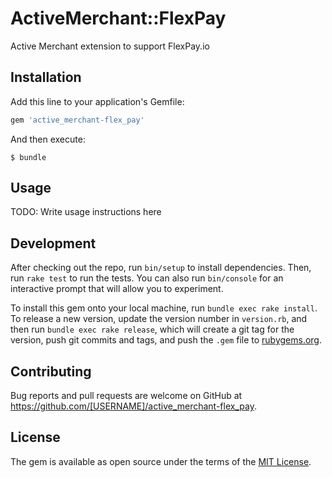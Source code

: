 # ActiveMerchant::FlexPay

Active Merchant extension to support FlexPay.io

## Installation

Add this line to your application's Gemfile:

```ruby
gem 'active_merchant-flex_pay'
```

And then execute:

    $ bundle

## Usage

TODO: Write usage instructions here

## Development

After checking out the repo, run `bin/setup` to install dependencies. Then, run `rake test` to run the tests. You can also run `bin/console` for an interactive prompt that will allow you to experiment.

To install this gem onto your local machine, run `bundle exec rake install`. To release a new version, update the version number in `version.rb`, and then run `bundle exec rake release`, which will create a git tag for the version, push git commits and tags, and push the `.gem` file to [rubygems.org](https://rubygems.org).

## Contributing

Bug reports and pull requests are welcome on GitHub at https://github.com/[USERNAME]/active_merchant-flex_pay.

## License

The gem is available as open source under the terms of the [MIT License](https://opensource.org/licenses/MIT).
